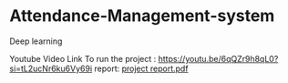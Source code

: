 # Attendance-Management-system
Deep learning

Youtube Video Link To run the project :
     https://youtu.be/6qQZr9h8qL0?si=tL2ucNr6ku6Vy69i
     report:
[project report.pdf](https://github.com/user-attachments/files/18717710/project.report.pdf)

